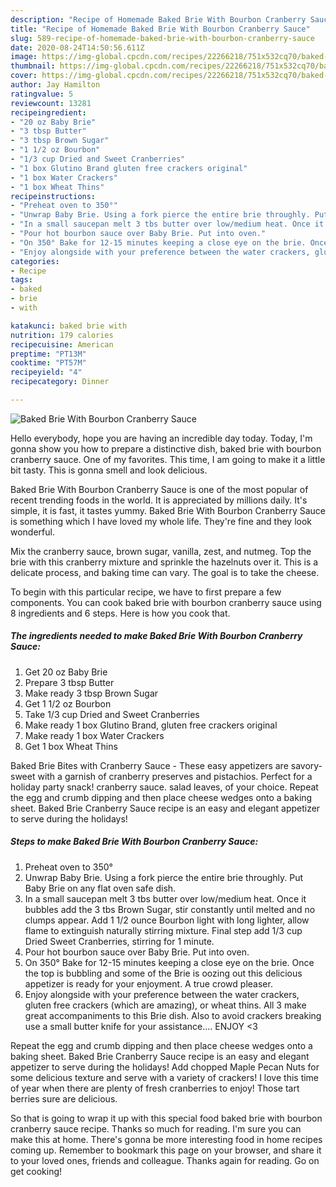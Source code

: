 ```yaml
---
description: "Recipe of Homemade Baked Brie With Bourbon Cranberry Sauce"
title: "Recipe of Homemade Baked Brie With Bourbon Cranberry Sauce"
slug: 589-recipe-of-homemade-baked-brie-with-bourbon-cranberry-sauce
date: 2020-08-24T14:50:56.611Z
image: https://img-global.cpcdn.com/recipes/22266218/751x532cq70/baked-brie-with-bourbon-cranberry-sauce-recipe-main-photo.jpg
thumbnail: https://img-global.cpcdn.com/recipes/22266218/751x532cq70/baked-brie-with-bourbon-cranberry-sauce-recipe-main-photo.jpg
cover: https://img-global.cpcdn.com/recipes/22266218/751x532cq70/baked-brie-with-bourbon-cranberry-sauce-recipe-main-photo.jpg
author: Jay Hamilton
ratingvalue: 5
reviewcount: 13281
recipeingredient:
- "20 oz Baby Brie"
- "3 tbsp Butter"
- "3 tbsp Brown Sugar"
- "1 1/2 oz Bourbon"
- "1/3 cup Dried and Sweet Cranberries"
- "1 box Glutino Brand gluten free crackers original"
- "1 box Water Crackers"
- "1 box Wheat Thins"
recipeinstructions:
- "Preheat oven to 350°"
- "Unwrap Baby Brie. Using a fork pierce the entire brie throughly. Put Baby Brie on any flat oven safe dish."
- "In a small saucepan melt 3 tbs butter over low/medium heat. Once it bubbles add the 3 tbs Brown Sugar, stir constantly until melted and no clumps appear. Add 1 1/2 ounce Bourbon light with long lighter, allow flame to extinguish naturally stirring mixture. Final step add 1/3 cup Dried Sweet Cranberries, stirring for 1 minute."
- "Pour hot bourbon sauce over Baby Brie. Put into oven."
- "On 350° Bake for 12-15 minutes keeping a close eye on the brie. Once the top is bubbling and some of the Brie is oozing out this delicious appetizer is ready for your enjoyment. A true crowd pleaser."
- "Enjoy alongside with your preference between the water crackers, gluten free crackers (which are amazing), or wheat thins. All 3 make great accompaniments to this Brie dish. Also to avoid crackers breaking use a small butter knife for your assistance.... ENJOY &lt;3"
categories:
- Recipe
tags:
- baked
- brie
- with

katakunci: baked brie with 
nutrition: 179 calories
recipecuisine: American
preptime: "PT13M"
cooktime: "PT57M"
recipeyield: "4"
recipecategory: Dinner

---
```



![Baked Brie With Bourbon Cranberry Sauce](https://img-global.cpcdn.com/recipes/22266218/751x532cq70/baked-brie-with-bourbon-cranberry-sauce-recipe-main-photo.jpg)

Hello everybody, hope you are having an incredible day today. Today, I'm gonna show you how to prepare a distinctive dish, baked brie with bourbon cranberry sauce. One of my favorites. This time, I am going to make it a little bit tasty. This is gonna smell and look delicious.

Baked Brie With Bourbon Cranberry Sauce is one of the most popular of recent trending foods in the world. It is appreciated by millions daily. It's simple, it is fast, it tastes yummy. Baked Brie With Bourbon Cranberry Sauce is something which I have loved my whole life. They're fine and they look wonderful.

Mix the cranberry sauce, brown sugar, vanilla, zest, and nutmeg. Top the brie with this cranberry mixture and sprinkle the hazelnuts over it. This is a delicate process, and baking time can vary. The goal is to take the cheese.


To begin with this particular recipe, we have to first prepare a few components. You can cook baked brie with bourbon cranberry sauce using 8 ingredients and 6 steps. Here is how you cook that.

<!--inarticleads1-->

##### The ingredients needed to make Baked Brie With Bourbon Cranberry Sauce:

1. Get 20 oz Baby Brie
1. Prepare 3 tbsp Butter
1. Make ready 3 tbsp Brown Sugar
1. Get 1 1/2 oz Bourbon
1. Take 1/3 cup Dried and Sweet Cranberries
1. Make ready 1 box Glutino Brand, gluten free crackers original
1. Make ready 1 box Water Crackers
1. Get 1 box Wheat Thins


Baked Brie Bites with Cranberry Sauce - These easy appetizers are savory-sweet with a garnish of cranberry preserves and pistachios. Perfect for a holiday party snack! cranberry sauce. salad leaves, of your choice. Repeat the egg and crumb dipping and then place cheese wedges onto a baking sheet. Baked Brie Cranberry Sauce recipe is an easy and elegant appetizer to serve during the holidays! 

<!--inarticleads2-->

##### Steps to make Baked Brie With Bourbon Cranberry Sauce:

1. Preheat oven to 350°
1. Unwrap Baby Brie. Using a fork pierce the entire brie throughly. Put Baby Brie on any flat oven safe dish.
1. In a small saucepan melt 3 tbs butter over low/medium heat. Once it bubbles add the 3 tbs Brown Sugar, stir constantly until melted and no clumps appear. Add 1 1/2 ounce Bourbon light with long lighter, allow flame to extinguish naturally stirring mixture. Final step add 1/3 cup Dried Sweet Cranberries, stirring for 1 minute.
1. Pour hot bourbon sauce over Baby Brie. Put into oven.
1. On 350° Bake for 12-15 minutes keeping a close eye on the brie. Once the top is bubbling and some of the Brie is oozing out this delicious appetizer is ready for your enjoyment. A true crowd pleaser.
1. Enjoy alongside with your preference between the water crackers, gluten free crackers (which are amazing), or wheat thins. All 3 make great accompaniments to this Brie dish. Also to avoid crackers breaking use a small butter knife for your assistance.... ENJOY &lt;3


Repeat the egg and crumb dipping and then place cheese wedges onto a baking sheet. Baked Brie Cranberry Sauce recipe is an easy and elegant appetizer to serve during the holidays! Add chopped Maple Pecan Nuts for some delicious texture and serve with a variety of crackers! I love this time of year when there are plenty of fresh cranberries to enjoy! Those tart berries sure are delicious. 

So that is going to wrap it up with this special food baked brie with bourbon cranberry sauce recipe. Thanks so much for reading. I'm sure you can make this at home. There's gonna be more interesting food in home recipes coming up. Remember to bookmark this page on your browser, and share it to your loved ones, friends and colleague. Thanks again for reading. Go on get cooking!
